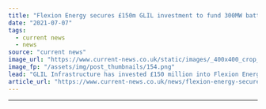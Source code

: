 ```yaml
---
title: "Flexion Energy secures £150m GLIL investment to fund 300MW battery portfolio"
date: "2021-07-07"
tags: 
  - current news
  - news
source: "current news"
image_url: "https://www.current-news.co.uk/static/images/_400x400_crop_center-center/Hassen-Bali-co-founder-of-Flexion-Energy-and-ion-Ventures.-Image-Flexion-Energy.png"
image_fp: "/assets/img/post_thumbnails/154.png"
lead: "​GLIL Infrastructure has invested £150 million into Flexion Energy, a joint venture with ion Ventures aiming to build 1GW of storage over five years."
article_url: "https://www.current-news.co.uk/news/flexion-energy-secures-150m-glil-investment-to-fund-300mw-battery-portfolio?utm_source=rss-feeds&utm_medium=rss&utm_campaign=rss"
---
```


---
